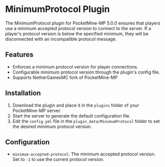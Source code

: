 # MinimumProtocol Plugin
The MinimumProtocol plugin for PocketMine-MP 5.0.0 ensures that players use a minimum accepted protocol version to connect to the server. If a player's protocol version is below the specified minimum, they will be disconnected with an incompatible protocol message.

## Features
- Enforces a minimum protocol version for player connections.
- Configurable minimum protocol version through the plugin's config file.
- Supports NetherGamesMC fork of PocketMine-MP

## Installation
1. Download the plugin and place it in the `plugins` folder of your PocketMine-MP server.
2. Start the server to generate the default configuration file.
3. Edit the `config.yml` file in the `plugin_data/MinimumProtocol` folder to set the desired minimum protocol version.

## Configuration
- `minimum-accepted-protocol`: The minimum accepted protocol version. Set to `-1` to use the current protocol version.
